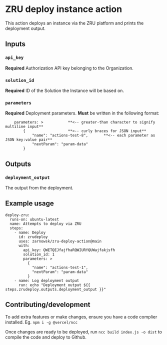 # ZRU deploy instance action

This action deploys an instance via the ZRU platform and prints the deployment output.


## Inputs

### `api_key`
**Required** Authorization API key belonging to the Organization.

### `solution_id`
**Required** ID of the Solution the Instance will be based on.

### `parameters`
**Required** Deployment parameters. **Must** be written in the following format:
```
    parameters: >           **<-- greater-than character to signify multiline input**
        {                   **<-- curly braces for JSON input**
            "name": "actions-test-8",       **<-- each parameter as JSON key:value pair**
            "nextParam": "param-data"
        }
```


## Outputs

### `deployment_output`
The output from the deployment.


## Example usage

```
deploy-zru:
  runs-on: ubuntu-latest
  name: Attempts to deploy via ZRU
  steps:
    - name: Deploy
      id: zrudeploy
      uses: zarnowsk/zru-deploy-action@main
      with:
        api_key: QWETQEJfajfhaRQWIURYQUWajfakjsfh
        solution_id: 1
        parameters: >
          {
            "name": "actions-test-1", 
            "nextParam": "param-data"
          }
    - name: Log deployment output
      run: echo "Deployment output ${{ steps.zrudeploy.outputs.deployment_output }}"
```



## Contributing/development

To add extra features or make changes, ensure you have a code complier installed.
Eg. `npm i -g @vercel/ncc`

Once changes are ready to be deployed, run `ncc build index.js -o dist` to compile the code and deploy to Github.